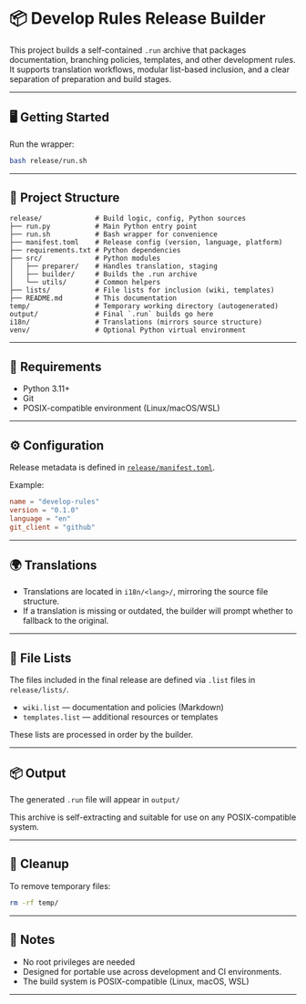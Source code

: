 # 📦 Develop Rules Release Builder

This project builds a self-contained `.run` archive that packages documentation, branching policies, templates, and other development rules. It supports translation workflows, modular list-based inclusion, and a clear separation of preparation and build stages.

---

## 🖥️ Getting Started

Run the wrapper:
```bash
bash release/run.sh
```

---

## 📁 Project Structure

```
release/             # Build logic, config, Python sources
├── run.py           # Main Python entry point
├── run.sh           # Bash wrapper for convenience
├── manifest.toml    # Release config (version, language, platform)
├── requirements.txt # Python dependencies
├── src/             # Python modules
│   ├── preparer/    # Handles translation, staging
│   ├── builder/     # Builds the .run archive
│   └── utils/       # Common helpers
├── lists/           # File lists for inclusion (wiki, templates)
├── README.md        # This documentation
temp/                # Temporary working directory (autogenerated)
output/              # Final `.run` builds go here
i18n/                # Translations (mirrors source structure)
venv/                # Optional Python virtual environment
```

---

## 🧰 Requirements

- Python 3.11+
- Git
- POSIX-compatible environment (Linux/macOS/WSL)

---

## ⚙️ Configuration

Release metadata is defined in [`release/manifest.toml`](release/manifest.toml).

Example:
```toml
name = "develop-rules"
version = "0.1.0"
language = "en"
git_client = "github"
```

---

## 🌍 Translations

- Translations are located in `i18n/<lang>/`, mirroring the source file structure.
- If a translation is missing or outdated, the builder will prompt whether to fallback to the original.

---

## 📄 File Lists

The files included in the final release are defined via `.list` files in `release/lists/`.

- `wiki.list` — documentation and policies (Markdown)
- `templates.list` — additional resources or templates

These lists are processed in order by the builder.

---

## 📦 Output

The generated `.run` file will appear in `output/`

This archive is self-extracting and suitable for use on any POSIX-compatible system.

---

## 🧼 Cleanup

To remove temporary files:
```bash
rm -rf temp/
```

---

## 📌 Notes

- No root privileges are needed
- Designed for portable use across development and CI environments.
- The build system is POSIX-compatible (Linux, macOS, WSL)

---

